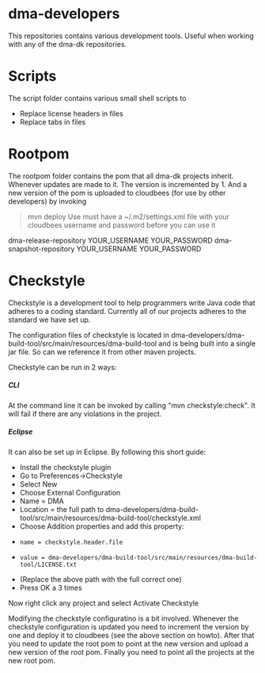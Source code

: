 dma-developers
==============
This repositories contains various development tools. Useful when working with any of the dma-dk repositories.

Scripts
========================
The script folder contains various small shell scripts to
+ Replace license headers in files
+ Replace tabs in files

Rootpom
=========================
The rootpom folder contains the pom that all dma-dk projects inherit.
Whenever updates are made to it. The version is incremented by 1.
And a new version of the pom is uploaded to cloudbees (for use by other developers) by invoking
> mvn deploy
Use must have a ~/.m2/settings.xml file with your cloudbees username and password before you can use it
<settings>
    <servers>
        <server>
            <id>dma-release-repository</id>
            <username>YOUR_USERNAME</username>
            <password>YOUR_PASSWORD</password>
        </server>
        <server>
            <id>dma-snapshot-repository</id>
            <username>YOUR_USERNAME</username>
            <password>YOUR_PASSWORD</password>
        </server>
    </servers>
</settings>        



Checkstyle
===============================
Checkstyle is a development tool to help programmers write Java code that adheres to a coding standard.
Currently all of our projects adheres to the standard we have set up.

The configuration files of checkstyle is located in 
dma-developers/dma-build-tool/src/main/resources/dma-build-tool
and is being built into a single jar file. So can we reference it
from other maven projects.

Checkstyle can be run in 2 ways:

##### CLI
At the command line it can be invoked by calling "mvn checkstyle:check". It will fail if
there are any violations in the project. 

##### Eclipse
It can also be set up in Eclipse. By following this short guide:
+ Install the checkstyle plugin
+ Go to Preferences->Checkstyle
+ Select New 
+ Choose External Configuration
+ Name = DMA
+   Location = the full path to dma-developers/dma-build-tool/src/main/resources/dma-build-tool/checkstyle.xml
+   Choose Addition properties and add this property:
+     name = checkstyle.header.file
+     value = dma-developers/dma-build-tool/src/main/resources/dma-build-tool/LICENSE.txt
+   (Replace the above path with the full correct one)
+   Press OK a 3 times

Now right click any project and select Activate Checkstyle

Modifying the checkstyle configuratino is a bit involved.
Whenever the checkstyle configuration is updated you need to increment the version by one and deploy it to cloudbees
(see the above section on howto). After that you need to update the root pom to point at the new version and upload a new
version of the root pom. Finally you need to point all the projects at the new root pom.